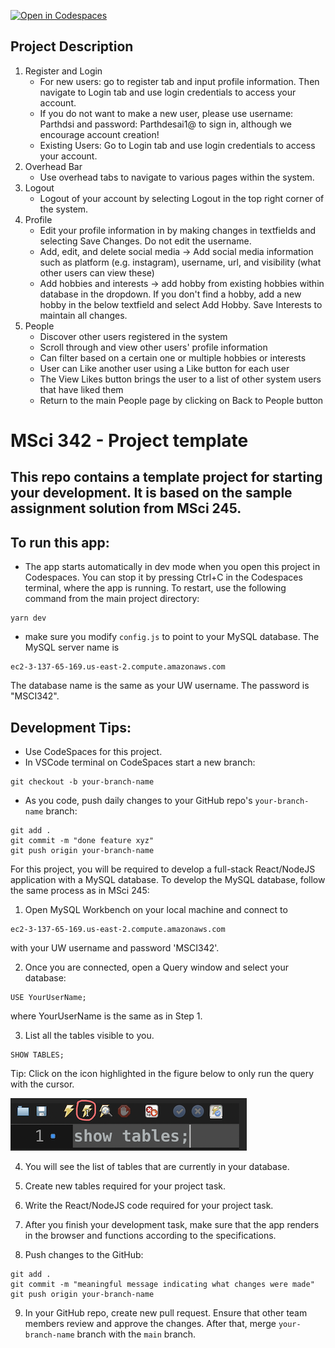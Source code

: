 [![Open in Codespaces](https://classroom.github.com/assets/launch-codespace-7f7980b617ed060a017424585567c406b6ee15c891e84e1186181d67ecf80aa0.svg)](https://classroom.github.com/open-in-codespaces?assignment_repo_id=13352865)

## Project Description
1. Register and Login
   - For new users: go to register tab and input profile information. Then navigate to Login tab and use login credentials to access your account.
   - If you do not want to make a new user, please use username: Parthdsi and password: Parthdesai1@ to sign in, although we encourage account creation!
   - Existing Users: Go to Login tab and use login credentials to access your account.
2. Overhead Bar
   - Use overhead tabs to navigate to various pages within the system.
3. Logout
   - Logout of your account by selecting Logout in the top right corner of the system.
4. Profile
   - Edit your profile information in by making changes in textfields and selecting Save Changes. Do not edit the username.
   - Add, edit, and delete social media -> Add social media information such as platform (e.g. instagram), username, url, and visibility (what other users can view these)
   - Add hobbies and interests -> add hobby from existing hobbies within database in the dropdown. If you don't find a hobby, add a new hobby in the below textfield and select Add Hobby. Save Interests to maintain all changes.
5. People
   - Discover other users registered in the system
   - Scroll through and view other users' profile information
   - Can filter based on a certain one or multiple hobbies or interests
   - User can Like another user using a Like button for each user
   - The View Likes button brings the user to a list of other system users that have liked them
   - Return to the main People page by clicking on Back to People button


# MSci 342 - Project template

## This repo contains a template project for starting your development. It is based on the sample assignment solution from MSci 245.

## To run this app: 
- The app starts automatically in dev mode when you open this project in Codespaces. You can stop it by pressing Ctrl+C in the Codespaces terminal, where the app is running. To restart, use the following command from the main project directory:

```
yarn dev
``` 

- make sure you modify `config.js` to point to your MySQL database. The MySQL server name is

```
ec2-3-137-65-169.us-east-2.compute.amazonaws.com
```

  The database name is the same as your UW username.
  The password is "MSCI342".


## Development Tips:
- Use CodeSpaces for this project.
- In VSCode terminal on CodeSpaces start a new branch:
```
git checkout -b your-branch-name
```
- As you code, push daily changes to your GitHub repo's `your-branch-name` branch:
```
git add .
git commit -m "done feature xyz"
git push origin your-branch-name
```

For this project, you will be required to develop a full-stack React/NodeJS application with a MySQL database. To develop the MySQL database, follow the same process as in MSci 245:

1.	Open MySQL Workbench on your local machine and connect to 

```
ec2-3-137-65-169.us-east-2.compute.amazonaws.com
```

with your UW username and password 'MSCI342'.

2.	Once you are connected, open a Query window and select your database: 

```
USE YourUserName;
```

where YourUserName is the same as in Step 1.

3.	List all the tables visible to you.

```
SHOW TABLES;
```

Tip: Click on the icon highlighted in the figure below to only run the query with the cursor.


![image](/img/screen1.png)

4.	You will see the list of tables that are currently in your database.

5.	Create new tables required for your project task.

6.  Write the React/NodeJS code required for your project task.
 
7.	After you finish your development task, make sure that the app renders in the browser and functions according to the specifications.

8.	Push changes to the GitHub:

```
git add .
git commit -m "meaningful message indicating what changes were made"
git push origin your-branch-name
```

9.	In your GitHub repo, create new pull request. Ensure that other team members review and approve the changes. After that, merge `your-branch-name` branch with the `main` branch.



